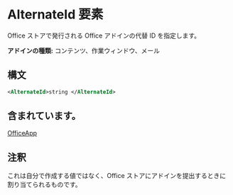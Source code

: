 # <a name="alternateid-element"></a>AlternateId 要素

Office ストアで発行される Office アドインの代替 ID を指定します。

**アドインの種類:** コンテンツ、作業ウィンドウ、メール

## <a name="syntax"></a>構文

```XML
<AlternateId>string </AlternateId>
```

## <a name="contained-in"></a>含まれています。

[OfficeApp](officeapp.md)

## <a name="remarks"></a>注釈

これは自分で作成する値ではなく、Office ストアにアドインを提出するときに割り当てられるものです。


